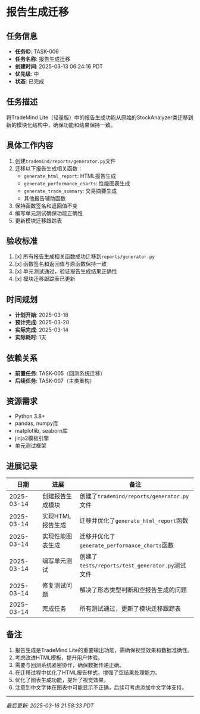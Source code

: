 # 报告生成迁移

## 任务信息

- **任务ID**: TASK-006
- **任务名称**: 报告生成迁移
- **创建时间**: 2025-03-13 06:24:16 PDT
- **优先级**: 中
- **状态**: 已完成

## 任务描述

将TradeMind Lite（轻量版）中的报告生成功能从原始的StockAnalyzer类迁移到新的模块化结构中，确保功能和结果保持一致。

## 具体工作内容

1. 创建`trademind/reports/generator.py`文件
2. 迁移以下报告生成相关函数：
   - `generate_html_report`: HTML报告生成
   - `generate_performance_charts`: 性能图表生成
   - `generate_trade_summary`: 交易摘要生成
   - 其他报告辅助函数
3. 保持函数签名和返回值不变
4. 编写单元测试确保功能正确性
5. 更新模块迁移跟踪表

## 验收标准

1. [x] 所有报告生成相关函数成功迁移到`reports/generator.py`
2. [x] 函数签名和返回值与原函数保持一致
3. [x] 单元测试通过，验证报告生成结果正确性
4. [x] 模块迁移跟踪表已更新

## 时间规划

- **计划开始**: 2025-03-18
- **预计完成**: 2025-03-20
- **实际完成**: 2025-03-14
- **实际耗时**: 1天

## 依赖关系

- **前置任务**: TASK-005（回测系统迁移）
- **后续任务**: TASK-007（主类重构）

## 资源需求

- Python 3.8+
- pandas, numpy库
- matplotlib, seaborn库
- jinja2模板引擎
- 单元测试框架

## 进展记录

| 日期 | 进展 | 备注 |
|------|------|------|
| 2025-03-14 | 创建报告生成模块 | 创建了`trademind/reports/generator.py`文件 |
| 2025-03-14 | 实现HTML报告生成 | 迁移并优化了`generate_html_report`函数 |
| 2025-03-14 | 实现性能图表生成 | 迁移并优化了`generate_performance_charts`函数 |
| 2025-03-14 | 编写单元测试 | 创建了`tests/reports/test_generator.py`测试文件 |
| 2025-03-14 | 修复测试问题 | 解决了形态类型判断和空报告生成的问题 |
| 2025-03-14 | 完成任务 | 所有测试通过，更新了模块迁移跟踪表 |

## 备注

1. 报告生成是TradeMind Lite的重要输出功能，需确保视觉效果和数据准确性。
2. 考虑改进HTML模板，提升用户体验。
3. 需要与回测系统紧密协作，确保数据传递正确。
4. 在迁移过程中优化了HTML报告样式，增强了空结果处理能力。
5. 优化了图表生成功能，提升了视觉效果。
6. 注意到中文字体在图表中可能显示不正确，后续可考虑添加中文字体支持。

---
*最后更新: 2025-03-16 21:58:33 PDT*

<!--
[CODE NOW] - 当任务分析过久时立即开始执行
[FOCUS] - 当任务范围扩大时及时聚焦
[RESET] - 当遇到阻塞时重新规划方案
[DECISION] - 当决策延迟时果断确定
--> 